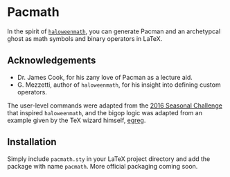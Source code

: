 # Pacmath
In the spirit of [`haloweenmath`][haloweenmath], you can generate Pacman and an archetypcal ghost as math symbols and binary operators in LaTeX.

## Acknowledgements
 - Dr. James Cook, for his zany love of Pacman as a lecture aid.
 - G. Mezzetti, author of `haloweenmath`,  for his insight into defining custom operators.

The user-level commands were adapted from the [2016 Seasonal Challenge][challenge-question] that inspired `haloweenmath`, and the bigop logic was adapted from an example given by the TeX wizard himself, [egreg][egreg-question].

## Installation
Simply include `pacmath.sty` in your LaTeX project directory and add the package with name `pacmath`. More official packaging coming soon.

[haloweenmath]: https://ctan.org/pkg/halloweenmath?lang=en
[LaTeX]: https://latex.codecogs.com/gif.latex?\LaTeX
[challenge-question]: https://tex.stackexchange.com/questions/336768/seasonal-challenge-contributions-from-texing-dead-welcome#comment828307_337719
[egreg-question]: https://tex.stackexchange.com/questions/23432/how-to-create-my-own-math-operator-with-limits
